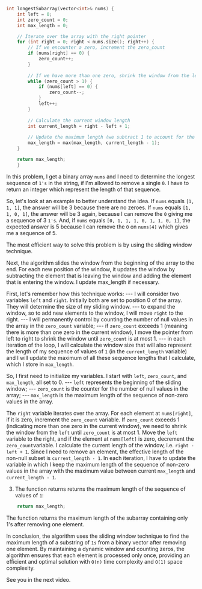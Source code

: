```cpp
int longestSubarray(vector<int>& nums) {
    int left = 0;
    int zero_count = 0;
    int max_length = 0;

    // Iterate over the array with the right pointer
    for (int right = 0; right < nums.size(); right++) {
        // If we encounter a zero, increment the zero_count
        if (nums[right] == 0) {
            zero_count++;
        }
        
        // If we have more than one zero, shrink the window from the left
        while (zero_count > 1) {
            if (nums[left] == 0) {
                zero_count--;
            }
            left++;
        }
       
        // Calculate the current window length
        int current_length = right - left + 1;
        
        // Update the maximum length (we subtract 1 to account for the required deletion)
        max_length = max(max_length, current_length - 1);
    }

    return max_length;
    }

```
In this problem, I get a binary array `nums` and I need to determine the longest sequence of `1's` in the string, if I'm allowed to remove a single `0`. I have to return an integer which represent the length of that sequence.

So, let's look at an example to better understand the idea.
If `nums` equals `[1, 1, 1]`, the answer will be 3 because there are no zeroes. 
If `nums` equals `[1, 1, 0, 1]`, the answer will be 3 again, because I can remove the `0` giving me a sequence of 3 `1's`.
And, if `nums` equals `[0, 1, 1, 1, 0, 1, 1, 0, 1]`, the expected answer is 5 because I can remove the `0` on `nums[4]` which gives me a sequence of 5.

The most efficient way to solve this problem is by using the sliding window technique.

Next, the algorithm slides the window from the beginning of the array to the end. For each new position of the window, it updates the window by subtracting the element that is leaving the window and adding the element that is entering the window. I update max_length if necessary.

First, let's remember how this technique works:
--- I will consider two variables `left` and `right`. Initially both are set to position 0 of the array. They will determine the size of my sliding ​​window.
--- to expand the window, so to add new elements to the window, I will move `right` to the right.
--- I will permanently control by counting the number of null values ​​in the array in the `zero_count` variable;
--- if `zero_count` exceeds 1 (meaning there is more than one zero in the current window), I move the pointer from left to right to shrink the window until `zero_count` is at most 1.
--- in each iteration of the loop, I will calculate the window size that will also represent the length of my sequence of values ​​of `1` (in the `current_length` variable) and I will update the maximum of all these sequence lengths that I calculate, which I store in `max_length`.


So, I first need to initialize my variables. I start with `left`, `zero_count`, and `max_length`, all set to 0. 
--- `left` represents the beginning of the sliding window;
--- `zero_count` is the counter for the number of null values ​​in the array;
--- `max_length` is the maximum length of the sequence of non-zero values ​​in the array.



The `right` variable iterates over the array.
For each element at `nums[right]`, if it is zero, increment the `zero_count` variable.
If `zero_count` exceeds 1 (indicating more than one zero in the current window), we need to shrink the window from the `left` until `zero_count` is at most 1.
Move the `left` variable to the right, and if the element at `nums[left]` is zero, decrement the `zero_count`variable.
I calculate the current length of the window, i.e. `right - left + 1`.
Since I need to remove an element, the effective length of the non-null subset is `current_length - 1`.
In each iteration, I have to update the variable in which I keep the maximum length of the sequence of non-zero values ​​in the array with the maximum value between current `max_length` and `current_length - 1`.

3. The function returns returns the maximum length of the sequence of values ​​of `1`:

```cpp
    return max_length; 
```
The function returns the maximum length of the subarray containing only 1's after removing one element.

In conclusion, the algorithm uses the sliding window technique to find the maximum length of a substring of `1s` from a binary vector after removing one element. By maintaining a dynamic window and counting zeros, the algorithm ensures that each element is processed only once, providing an efficient and optimal solution with `O(n)` time complexity and `O(1)` space complexity.

See you in the next video.